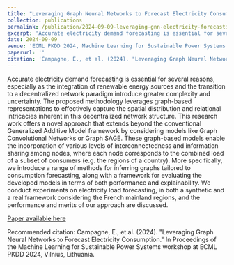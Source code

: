 ```yaml
---
title: "Leveraging Graph Neural Networks to Forecast Electricity Consumption"
collection: publications
permalink: /publication/2024-09-09-leveraging-gnn-electricity-forecasting-1
excerpt: 'Accurate electricity demand forecasting is essential for several reasons, especially as the integration of renewable energy sources and the transition to a decentralized network paradigm introduce greater complexity and uncertainty. The proposed methodology leverages graph-based representations to effectively capture the spatial distribution and relational intricacies inherent in this decentralized network structure. This research work offers a novel approach that extends beyond the conventional Generalized Additive Model framework by considering models like Graph Convolutional Networks or Graph SAGE. These graph-based models enable the incorporation of various levels of interconnectedness and information sharing among nodes, where each node corresponds to the combined load of a subset of consumers (e.g. the regions of a country). More specifically, we introduce a range of methods for inferring graphs tailored to consumption forecasting, along with a framework for evaluating the developed models in terms of both performance and explainability. We conduct experiments on electricity load forecasting, in both a synthetic and a real framework considering the French mainland regions, and the performance and merits of our approach are discussed.'
date: 2024-09-09
venue: 'ECML PKDD 2024, Machine Learning for Sustainable Power Systems (ML4SPS) Workshop'
paperurl: ''
citation: 'Campagne, E., et al. (2024). "Leveraging Graph Neural Networks to Forecast Electricity Consumption." In Proceedings of the Machine Learning for Sustainable Power Systems workshop at ECML PKDD 2024, Vilnius, Lithuania.'
---
```


Accurate electricity demand forecasting is essential for several reasons, especially as the integration of renewable energy sources and the transition to a decentralized network paradigm introduce greater complexity and uncertainty. The proposed methodology leverages graph-based representations to effectively capture the spatial distribution and relational intricacies inherent in this decentralized network structure. This research work offers a novel approach that extends beyond the conventional Generalized Additive Model framework by considering models like Graph Convolutional Networks or Graph SAGE. These graph-based models enable the incorporation of various levels of interconnectedness and information sharing among nodes, where each node corresponds to the combined load of a subset of consumers (e.g. the regions of a country). More specifically, we introduce a range of methods for inferring graphs tailored to consumption forecasting, along with a framework for evaluating the developed models in terms of both performance and explainability. We conduct experiments on electricity load forecasting, in both a synthetic and a real framework considering the French mainland regions, and the performance and merits of our approach are discussed.

[Paper available here](https://arxiv.org/abs/2408.17366)

Recommended citation: Campagne, E., et al. (2024). "Leveraging Graph Neural Networks to Forecast Electricity Consumption." In Proceedings of the Machine Learning for Sustainable Power Systems workshop at ECML PKDD 2024, Vilnius, Lithuania.

